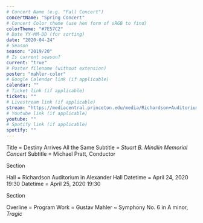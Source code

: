 ```yaml
---
# Concert Name (e.g. "Fall Concert")
concertName: "Spring Concert"
# Concert Color theme (use hex form of sRGB to find)
colorTheme: "#7E57C2"
# Date YY-MM-DD (for sorting)
date: "2020-04-24"
# Season
season: "2019/20"
# Is current season?
current: "true"
# Poster filename (without extension)
poster: "mahler-color"
# Google Calendar link (if applicable)
calendar: ""
# Ticket link (if applicable)
tickets: ""
# Livestream link (if applicable)
stream: "https://mediacentral.princeton.edu/media/Richardson+Auditorium/1_tmulc7h5/18927281"
# Youtube link (if applicable)
youtube: ""
# Spotify link (if applicable)
spotify: ""
---
```

Title = Destiny Arrives All the Same
Subtitle = *Stuart B. Mindlin Memorial Concert*
Subtitle = Michael Pratt, Conductor

Section

Hall = Richardson Auditorium in Alexander Hall
Datetime = April 24, 2020 19:30
Datetime = April 25, 2020 19:30

Section

Overline = Program
Work = Gustav Mahler ~ Symphony No. 6 in A minor, *Tragic*
